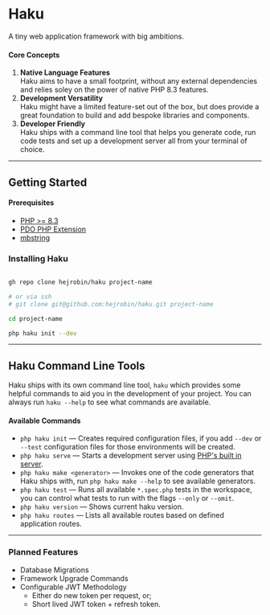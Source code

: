 # Haku

A tiny web application framework with big ambitions.

#### Core Concepts

1. **Native Language Features** <br /> Haku aims to have a small footprint, without any external dependencies and relies soley on the power of native PHP 8.3 features.
2. **Development Versatility** <br /> Haku might have a limited feature-set out of the box, but does provide a great foundation to build and add bespoke libraries and components.
3. **Developer Friendly** <br /> Haku ships with a command line tool that helps you generate code, run code tests and set up a development server all from your terminal of choice.

---

## Getting Started

#### Prerequisites

* [PHP >= 8.3](https://www.php.net/releases/8.3/en.php)
* [PDO PHP Extension](https://www.php.net/manual/en/book.pdo.php)
* [mbstring](https://www.php.net/manual/en/ref.mbstring.php)

### Installing Haku

```sh

gh repo clone hejrobin/haku project-name

# or via ssh
# git clone git@github.com:hejrobin/haku.git project-name

cd project-name

php haku init --dev

```

---

## Haku Command Line Tools

Haku ships with its own command line tool, `haku` which provides some helpful commands to aid you in the development of your project. You can always run `haku --help` to see what commands are available.

#### Available Commands

* `php haku init` — Creates required configuration files, if you add `--dev` or `--test` configuration files for those environments will be created.
* `php haku serve` — Starts a development server using [PHP's built in server](https://www.php.net/manual/en/features.commandline.webserver.php).
* `php haku make <generator>` — Invokes one of the code generators that Haku ships with, run `php haku make --help` to see available generators.
* `php haku test` — Runs all available `*.spec.php` tests in the workspace, you can control what tests to run with the flags `--only` or `--omit`.
* `php haku version` — Shows current haku version.
* `php haku routes` — Lists all available routes based on defined application routes.

---

### Planned Features

* Database Migrations
* Framework Upgrade Commands
* Configurable JWT Methodology
	- Either do new token per request, or;
	- Short lived JWT token + refresh token.
